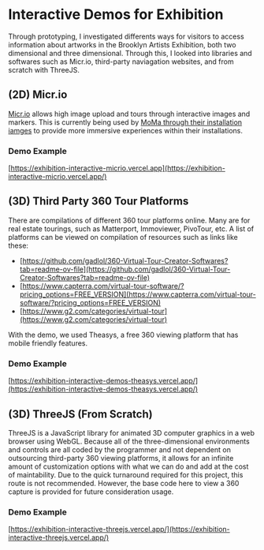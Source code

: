 # Interactive Demos for Exhibition
Through prototyping, I investigated differents ways for visitors to access information about artworks in the Brooklyn Artists Exhibition, both two dimensional and three dimensional. Through this, I looked into libraries and softwares such as Micr.io, third-party naviagation websites, and from scratch with ThreeJS. 

## (2D) Micr.io
[Micr.io](https://micr.io/products) allows high image upload and tours through interactive images and markers. This is currently being used by [MoMa through their installation iamges](https://www.moma.org/calendar/exhibitions/5175) to provide more immersive experiences within their installations. 

### Demo Example
[https://exhibition-interactive-micrio.vercel.app](https://exhibition-interactive-micrio.vercel.app/)


## (3D) Third Party 360 Tour Platforms 
There are compilations of different 360 tour platforms online. Many are for real estate tourings, such as Matterport, Immoviewer, PivoTour, etc. A list of platforms can be viewed on compilation of resources such as links like these:
- [https://github.com/gadlol/360-Virtual-Tour-Creator-Softwares?tab=readme-ov-file](https://github.com/gadlol/360-Virtual-Tour-Creator-Softwares?tab=readme-ov-file)
- [https://www.capterra.com/virtual-tour-software/?pricing_options=FREE_VERSION](https://www.capterra.com/virtual-tour-software/?pricing_options=FREE_VERSION)
- [https://www.g2.com/categories/virtual-tour](https://www.g2.com/categories/virtual-tour)

With the demo, we used Theasys, a free 360 viewing platform that has mobile friendly features.

### Demo Example
[https://exhibition-interactive-demos-theasys.vercel.app/](https://exhibition-interactive-demos-theasys.vercel.app/)

## (3D) ThreeJS (From Scratch)
ThreeJS is a JavaScript library for animated 3D computer graphics in a web browser using WebGL. Because all of the three-dimensional environments and controls are all coded by the programmer and not dependent on outsourcing third-party 360 viewing platforms, it allows for an infinite amount of customization options with what we can do and add at the cost of maintability. Due to the quick turnaround required for this project, this route is not recommended. However, the base code here to view a 360 capture is provided for future consideration usage.

### Demo Example
[https://exhibition-interactive-threejs.vercel.app/](https://exhibition-interactive-threejs.vercel.app/)
